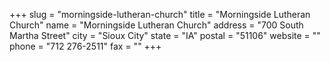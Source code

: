 +++
slug = "morningside-lutheran-church"
title = "Morningside Lutheran Church"
name = "Morningside Lutheran Church"
address = "700 South Martha Street"
city = "Sioux City"
state = "IA"
postal = "51106"
website = ""
phone = "712 276-2511"
fax = ""
+++

